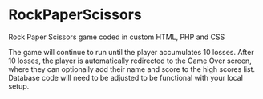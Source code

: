 # RockPaperScissors
Rock Paper Scissors game coded in custom HTML, PHP and CSS

The game will continue to run until the player accumulates 10 losses. After 10 losses, the player is automatically redirected to the Game Over screen, where they can optionally add their name and score to the high scores list. Database code will need to be adjusted to be functional with your local setup.
